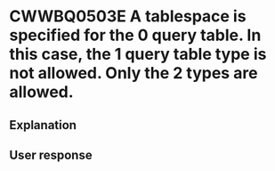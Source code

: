 # CWWBQ0503E A tablespace is specified for the 0 query table. In this case, the 1 query table type is not allowed. Only the 2 types are allowed.

## Explanation

## User response